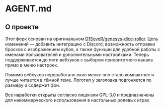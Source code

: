 # AGENT.md

## О проекте

Этот форк основан на оригинальном [D1SoveR/genesys-dice-roller](https://github.com/D1SoveR/genesys-dice-roller).
Цель изменений — добавить интеграцию с Discord, возможность отправки бросков с изображением кубов, а также функции для удобной работы с именами пользователей и дополнительными настройками. Теперь поддерживается до пяти вебхуков с выбором приоритетного канала прямо в меню настроек.

Помимо вебхуков переработано окно меню: оно стало компактнее и лучше читается в тёмной теме. Логотип у заголовка подгоняется по размеру и содержит фон.

Все наработки открыты согласно лицензии GPL-3.0 и предназначены для некоммерческого использования в настольных ролевых играх.
